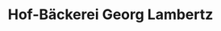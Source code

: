 ---
title: "Hof-Bäckerei Georg Lambertz"
url: /giessen/hof-baeckerei-georg-lambertz/
shop: Bäckerei
---